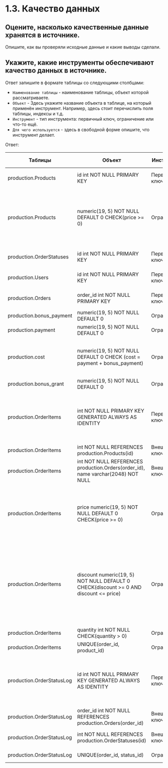 # 1.3. Качество данных

## Оцените, насколько качественные данные хранятся в источнике.
Опишите, как вы проверяли исходные данные и какие выводы сделали.

## Укажите, какие инструменты обеспечивают качество данных в источнике.
Ответ запишите в формате таблицы со следующими столбцами:
- `Наименование таблицы` - наименование таблицы, объект которой рассматриваете.
- `Объект` - Здесь укажите название объекта в таблице, на который применён инструмент. Например, здесь стоит перечислить поля таблицы, индексы и т.д.
- `Инструмент` - тип инструмента: первичный ключ, ограничение или что-то ещё.
- `Для чего используется` - здесь в свободной форме опишите, что инструмент делает.


Ответ: 

| Таблицы             | Объект                      | Инструмент      | Для чего используется |
| ------------------- | --------------------------- | --------------- | --------------------- |
| production.Products | id int NOT NULL PRIMARY KEY | Первичный ключ  | Обеспечивает уникальность записей о пользователях |
| production.Products | numeric(19, 5) NOT NULL DEFAULT 0 CHECK(price >= 0)| Ограничения  |значения равные или больше нуля, значение по умолчанию 0, в столбце могут находится 19 числовых значений, где 5 значений после запятой|
| production.OrderStatuses | id int NOT NULL PRIMARY KEY | Первичный ключ  | Обеспечивает уникальность записей о пользователях |
| production.Users | id int NOT NULL PRIMARY KEY | Первичный ключ  | Обеспечивает уникальность записей о пользователях |
| production.Orders | order_id int NOT NULL PRIMARY KEY | Первичный ключ  | Обеспечивает уникальность записей о пользователях |
| production.bonus_payment | numeric(19, 5) NOT NULL DEFAULT 0 | Ограничения | без пустых значений, по умолчанию 0|
| production.payment | numeric(19, 5) NOT NULL DEFAULT 0 | Ограничения | без пустых значений, по умолчанию 0|
| production.cost | numeric(19, 5) NOT NULL DEFAULT 0 CHECK (cost = payment + bonus_payment)| Ограничения | без пустых значений, по умолчанию 0, проверка что итоговое значение сумма payment и bonus_payment|
| production.bonus_grant | numeric(19, 5) NOT NULL DEFAULT 0 | Ограничения | без пустых значений, по умолчанию 0|
| production.OrderItems | int NOT NULL PRIMARY KEY GENERATED ALWAYS AS IDENTITY| Первичный ключ  | Обеспечивает уникальность записей о пользователях, автоматическая генерация последовательностей, без возможности внести значения |
| production.OrderItems | int NOT NULL REFERENCES production.Products(id)| Внешний ключ  | ссылается на таблицу Products столбец id |
| production.OrderItems | int NOT NULL REFERENCES production.Orders(order_id), name varchar(2048) NOT NULL | Внешний ключ  | ссылается на таблицу Products столбец order_id |
| production.OrderItems | price numeric(19, 5) NOT NULL DEFAULT 0 CHECK(price >= 0) | Ограничения  |значения равные или больше нуля, значение по умолчанию 0, в столбце могут находится 19 числовых значений, где 5 значений после запятой |
| production.OrderItems | discount numeric(19, 5) NOT NULL DEFAULT 0 CHECK(discount >= 0 AND discount <= price) | Ограничения  |значения равные или больше нуля, значение по умолчанию 0, в столбце могут находится 19 числовых значений, где 5 значений после запятой, ограничение значений больше или равно 0, но меньше или равное значениям price|
| production.OrderItems | quantity int NOT NULL CHECK(quantity > 0) | Ограничения  |значения равные или больше нуля |
| production.OrderItems | UNIQUE(order_id, product_id) | Ограничения  | уникальность значений |
| production.OrderStatusLog | id int NOT NULL PRIMARY KEY GENERATED ALWAYS AS IDENTITY | Первичный ключ  | Обеспечивает уникальность записей о пользователях, автоматическая генерация последовательностей, без возможности внести значения |
| production.OrderStatusLog | order_id int NOT NULL REFERENCES production.Orders(order_id) | Внешний ключ  | ссылается на таблицу Orders столбец order_id |
| production.OrderStatusLog | int NOT NULL REFERENCES production.OrderStatuses(id) | Внешний ключ  | ссылается на таблицу OrderStatuses столбец id |
| production.OrderStatusLog | UNIQUE(order_id, status_id) | Ограничения  | уникальность значений |